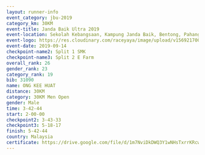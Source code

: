 ```yaml
---
layout: runner-info 
event_category: jbu-2019 
category_km: 30KM 
event-title: Janda Baik Ultra 2019  
event-location: Sekolah Kebangsaan, Kampung Janda Baik, Bentong, Pahang, Malaysia 
event-logo: https://res.cloudinary.com/raceyaya/image/upload/v1569217009/logo/janda-baik_vch1pc.jpg 
event-date: 2019-09-14 
checkpoint-name2: Split 1 SMK 
checkpoint-name3: Split 2 E Farm 
overall_rank: 26
gender_rank: 23
category_rank: 19
bib: 31090
name: ONG KEE HUAT
distance: 30KM
category: 30KM Men Open
gender: Male
time: 3-42-44
start: 2-00-00
checkpoint2: 3-43-33
checkpoint3: 5-18-17
finish: 5-42-44
country: Malaysia
certificate: https://drive.google.com/file/d/1m7NviDkDWQ3Y1wNHsTxrrKRcwoTUSVT4/view?usp=sharing
---
```

